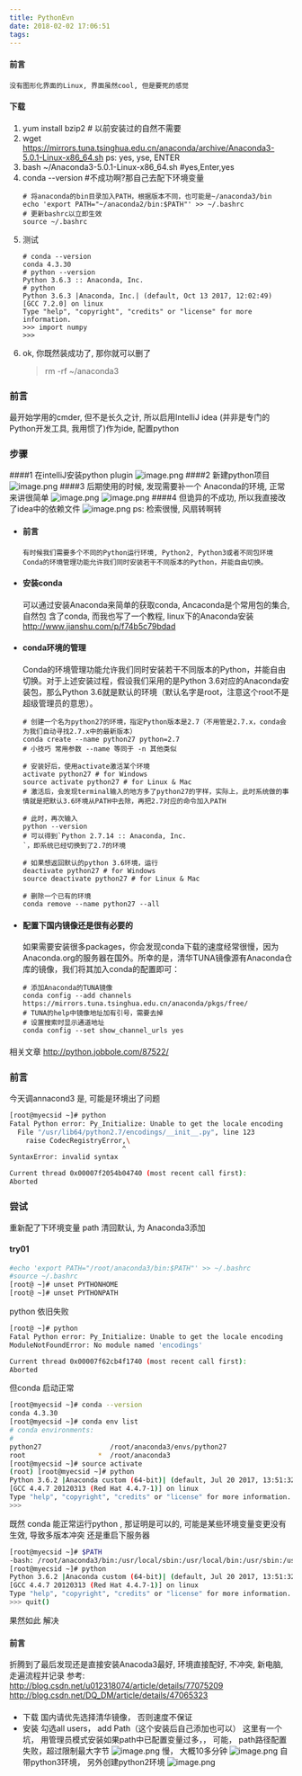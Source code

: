 ```yaml
---
title: PythonEvn
date: 2018-02-02 17:06:51
tags:
---
```

#### 前言
```
没有图形化界面的Linux, 界面虽然cool, 但是要死的感觉 
```
#### 下载
1. yum install bzip2 # 以前安装过的自然不需要
2. wget https://mirrors.tuna.tsinghua.edu.cn/anaconda/archive/Anaconda3-5.0.1-Linux-x86_64.sh        ps: yes, yse, ENTER
3. bash ~/Anaconda3-5.0.1-Linux-x86_64.sh #yes,Enter,yes
4. conda --version #不成功啊?那自己去配下环境变量
    ```
    # 将anaconda的bin目录加入PATH，根据版本不同，也可能是~/anaconda3/bin
    echo 'export PATH="~/anaconda2/bin:$PATH"' >> ~/.bashrc
    # 更新bashrc以立即生效
    source ~/.bashrc
    ```
5. 测试
    ```
    # conda --version
    conda 4.3.30
    # python --version
    Python 3.6.3 :: Anaconda, Inc.
    # python
    Python 3.6.3 |Anaconda, Inc.| (default, Oct 13 2017, 12:02:49) 
    [GCC 7.2.0] on linux
    Type "help", "copyright", "credits" or "license" for more information.
    >>> import numpy
    >>> 
    ```
6. ok, 你既然装成功了, 那你就可以删了
    > rm -rf ~/anaconda3
###  前言
最开始学用的cmder, 但不是长久之计, 所以启用IntelliJ idea (并非是专门的Python开发工具, 我用惯了)作为ide, 配置python

### 步骤
####1 在intelliJ安装python plugin ![image.png](http://upload-images.jianshu.io/upload_images/4832809-070d226cf0815fc3.png?imageMogr2/auto-orient/strip%7CimageView2/2/w/1240)
####2  新建python项目
![image.png](http://upload-images.jianshu.io/upload_images/4832809-7254ee41ada9977b.png?imageMogr2/auto-orient/strip%7CimageView2/2/w/1240)
####3 后期使用的时候, 发现需要补一个 Anaconda的环境, 正常来讲很简单
![image.png](http://upload-images.jianshu.io/upload_images/4832809-049efb3d017629b1.png?imageMogr2/auto-orient/strip%7CimageView2/2/w/1240)
![image.png](http://upload-images.jianshu.io/upload_images/4832809-ae987d02049504a6.png?imageMogr2/auto-orient/strip%7CimageView2/2/w/1240)
####4 但诡异的不成功, 所以我直接改了idea中的依赖文件
![image.png](http://upload-images.jianshu.io/upload_images/4832809-0a088325672279c8.png?imageMogr2/auto-orient/strip%7CimageView2/2/w/1240)
ps: 检索很慢, 风扇转啊转
* #### 前言
  ```
  有时候我们需要多个不同的Python运行环境, Python2, Python3或者不同包环境
  Conda的环境管理功能允许我们同时安装若干不同版本的Python，并能自由切换。
  ```
* #### 安装conda
  可以通过安装Anaconda来简单的获取conda, Ancaconda是个常用包的集合, 自然包        含了conda, 而我也写了一个教程, linux下的Anaconda安装
http://www.jianshu.com/p/f74b5c79bdad
* #### conda环境的管理
  Conda的环境管理功能允许我们同时安装若干不同版本的Python，并能自由切换。对于上述安装过程，假设我们采用的是Python 3.6对应的Anaconda安装包，那么Python 3.6就是默认的环境（默认名字是root，注意这个root不是超级管理员的意思）。
  ```
  # 创建一个名为python27的环境，指定Python版本是2.7（不用管是2.7.x，conda会为我们自动寻找2.7.x中的最新版本）
  conda create --name python27 python=2.7
  # 小技巧 常用参数 --name 等同于 -n 其他类似
   
  # 安装好后，使用activate激活某个环境
  activate python27 # for Windows
  source activate python27 # for Linux & Mac
  # 激活后，会发现terminal输入的地方多了python27的字样，实际上，此时系统做的事情就是把默认3.6环境从PATH中去除，再把2.7对应的命令加入PATH
 
  # 此时，再次输入
  python --version
  # 可以得到`Python 2.7.14 :: Anaconda, Inc.
  `，即系统已经切换到了2.7的环境
 
  # 如果想返回默认的python 3.6环境，运行
  deactivate python27 # for Windows
  source deactivate python27 # for Linux & Mac
 
  # 删除一个已有的环境
  conda remove --name python27 --all
    ```
* #### 配置下国内镜像还是很有必要的
  如果需要安装很多packages，你会发现conda下载的速度经常很慢，因为Anaconda.org的服务器在国外。所幸的是，清华TUNA镜像源有Anaconda仓库的镜像，我们将其加入conda的配置即可：
  ```
  # 添加Anaconda的TUNA镜像
  conda config --add channels   https://mirrors.tuna.tsinghua.edu.cn/anaconda/pkgs/free/
  # TUNA的help中镜像地址加有引号，需要去掉
  # 设置搜索时显示通道地址
  conda config --set show_channel_urls yes
  ```
#### 
相关文章 http://python.jobbole.com/87522/


### 前言
今天调annacond3 是, 可能是环境出了问题
```bash
[root@myecsid ~]# python
Fatal Python error: Py_Initialize: Unable to get the locale encoding
  File "/usr/lib64/python2.7/encodings/__init__.py", line 123
    raise CodecRegistryError,\
                            ^
SyntaxError: invalid syntax

Current thread 0x00007f2054b04740 (most recent call first):
Aborted
```
### 尝试
重新配了下环境变量 path 清回默认, 为 Anaconda3添加 
#### try01
```bash
#echo 'export PATH="/root/anaconda3/bin:$PATH"' >> ~/.bashrc
#source ~/.bashrc
[root@ ~]# unset PYTHONHOME
[root@ ~]# unset PYTHONPATH
```
python 依旧失败
```bash
[root@ ~]# python
Fatal Python error: Py_Initialize: Unable to get the locale encoding
ModuleNotFoundError: No module named 'encodings'

Current thread 0x00007f62cb4f1740 (most recent call first):
Aborted
```
但conda 启动正常
```bash
[root@myecsid ~]# conda --version
conda 4.3.30
[root@myecsid ~]# conda env list
# conda environments:
#
python27                 /root/anaconda3/envs/python27
root                  *  /root/anaconda3
[root@myecsid ~]# source activate
(root) [root@myecsid ~]# python
Python 3.6.2 |Anaconda custom (64-bit)| (default, Jul 20 2017, 13:51:32)
[GCC 4.4.7 20120313 (Red Hat 4.4.7-1)] on linux
Type "help", "copyright", "credits" or "license" for more information.
>>>
```
既然 conda 能正常运行python , 那证明是可以的, 
可能是某些环境变量变更没有生效, 导致多版本冲突
还是重启下服务器
```bash
[root@myecsid ~]# $PATH
-bash: /root/anaconda3/bin:/usr/local/sbin:/usr/local/bin:/usr/sbin:/usr/bin:/root/bin: No such file or directory
[root@myecsid ~]# python
Python 3.6.2 |Anaconda custom (64-bit)| (default, Jul 20 2017, 13:51:32)
[GCC 4.4.7 20120313 (Red Hat 4.4.7-1)] on linux
Type "help", "copyright", "credits" or "license" for more information.
>>> quit()
```
果然如此 解决
#### 前言
折腾到了最后发现还是直接安装Anacoda3最好, 环境直接配好, 不冲突, 新电脑, 走遍流程并记录
参考: http://blog.csdn.net/u012318074/article/details/77075209
http://blog.csdn.net/DQ_DM/article/details/47065323
####
* 下载 国内请优先选择清华镜像， 否则速度不保证
* 安装 勾选all users， add Path（这个安装后自己添加也可以）
这里有一个坑， 用管理员模式安装如果path中已配置变量过多，， 可能， path路径配置失败，超过限制最大字节
![image.png](http://upload-images.jianshu.io/upload_images/4832809-35066a8f84bf4ce1.png?imageMogr2/auto-orient/strip%7CimageView2/2/w/1240)
      慢， 大概10多分钟
![image.png](http://upload-images.jianshu.io/upload_images/4832809-37b94c5f72485a81.png?imageMogr2/auto-orient/strip%7CimageView2/2/w/1240)
自带python3环境， 另外创建python2环境
![image.png](http://upload-images.jianshu.io/upload_images/4832809-36285c893f1ee9c2.png?imageMogr2/auto-orient/strip%7CimageView2/2/w/1240)
